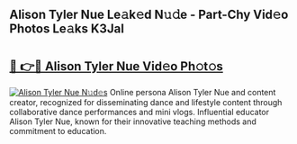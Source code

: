 ## Alison Tyler Nue Le𝚊k𝚎d N𝚞𝚍e - Part-Chy Vid𝚎o Photos Le𝚊ks K3Jal

# <h2><a href="http://fba66v.evod.top/?m=Alison+Tyler+Nue">🔗 👉🔴 Alison Tyler Nue Vid𝚎o Ph𝚘t𝚘s</a></h2>

[![Alison Tyler Nue N𝚞d𝚎s](https://i.imgur.com/8V9OHl7.gif)](http://fba66v.evod.top/?m=Alison+Tyler+Nue)
Online persona Alison Tyler Nue and content creator, recognized for disseminating dance and lifestyle content through collaborative dance performances and mini vlogs. Influential educator Alison Tyler Nue, known for their innovative teaching methods and commitment to education. 

